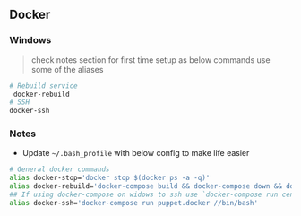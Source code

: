 ## Docker
### Windows
> check notes section for first time setup as below commands use some of the aliases

```bash
# Rebuild service
 docker-rebuild
# SSH
docker-ssh

```

### Notes
* Update `~/.bash_profile` with below config to make life easier
```bash
# General docker commands
alias docker-stop='docker stop $(docker ps -a -q)'
alias docker-rebuild='docker-compose build && docker-compose down && docker-compose up -d'
## If using docker-compose on widows to ssh use `docker-compose run centos7 //bin/bash` as explained in here https://stackoverflow.com/a/21907301/3904245
alias docker-ssh='docker-compose run puppet.docker //bin/bash'

```
